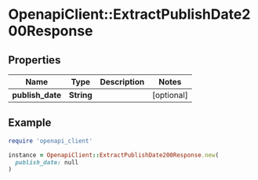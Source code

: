 # OpenapiClient::ExtractPublishDate200Response

## Properties

| Name | Type | Description | Notes |
| ---- | ---- | ----------- | ----- |
| **publish_date** | **String** |  | [optional] |

## Example

```ruby
require 'openapi_client'

instance = OpenapiClient::ExtractPublishDate200Response.new(
  publish_date: null
)
```


